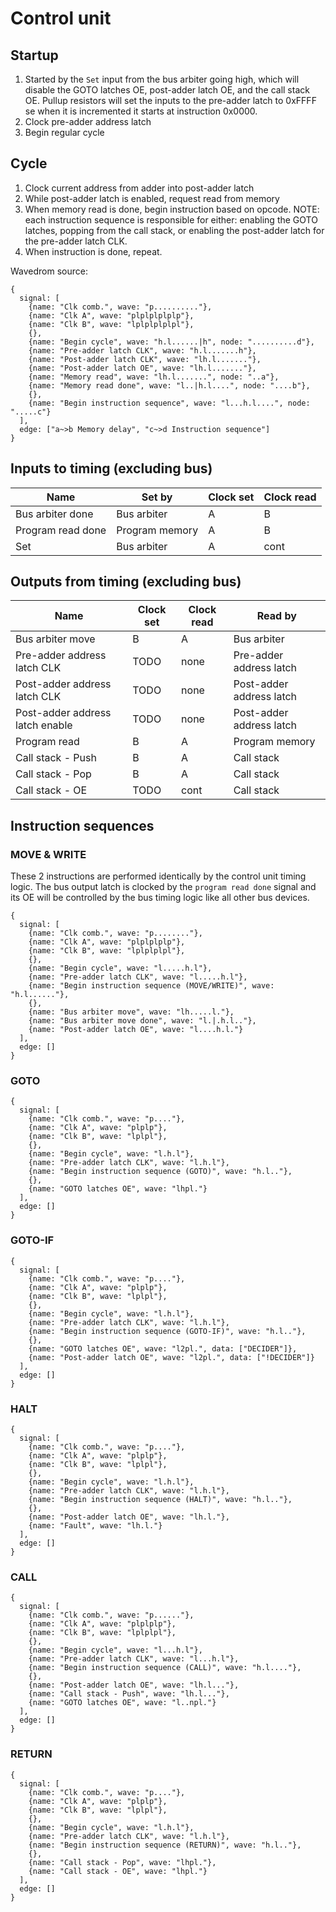 # Control unit

## Startup

1. Started by the `Set` input from the bus arbiter going high, which will disable the GOTO latches OE, post-adder latch OE, and the call stack OE. Pullup resistors will set the inputs to the pre-adder latch to 0xFFFF se when it is incremented it starts at instruction 0x0000.
2. Clock pre-adder address latch
3. Begin regular cycle

## Cycle

1. Clock current address from adder into post-adder latch
2. While post-adder latch is enabled, request read from memory
3. When memory read is done, begin instruction based on opcode. NOTE: each instruction sequence is responsible for either: enabling the GOTO latches, popping from the call stack, or enabling the post-adder latch for the pre-adder latch CLK.
4. When instruction is done, repeat.

Wavedrom source:
```
{
  signal: [
    {name: "Clk comb.", wave: "p.........."},
    {name: "Clk A", wave: "plplplplplp"},
    {name: "Clk B", wave: "lplplplplpl"},
    {},
    {name: "Begin cycle", wave: "h.l......|h", node: "..........d"},
    {name: "Pre-adder latch CLK", wave: "h.l.......h"},
    {name: "Post-adder latch CLK", wave: "lh.l......."},
    {name: "Post-adder latch OE", wave: "lh.l......."},
    {name: "Memory read", wave: "lh.l.......", node: "..a"},
    {name: "Memory read done", wave: "l..|h.l....", node: "....b"},
    {},
    {name: "Begin instruction sequence", wave: "l...h.l....", node: ".....c"}
  ],
  edge: ["a~>b Memory delay", "c~>d Instruction sequence"]
}
```

## Inputs to timing (excluding bus)

| Name | Set by | Clock set | Clock read |
| - | - | - | - |
| Bus arbiter done | Bus arbiter | A | B |
| Program read done | Program memory | A | B |
| Set | Bus arbiter | A | cont |

## Outputs from timing (excluding bus)

| Name | Clock set | Clock read | Read by |
| - | - | - | - |
| Bus arbiter move | B | A | Bus arbiter |
| Pre-adder address latch CLK | TODO | none | Pre-adder address latch |
| Post-adder address latch CLK | TODO | none | Post-adder address latch |
| Post-adder address latch enable | TODO | none | Post-adder address latch |
| Program read | B | A | Program memory |
| Call stack - Push | B | A | Call stack |
| Call stack - Pop | B | A | Call stack |
| Call stack - OE | TODO | cont | Call stack |

## Instruction sequences

### MOVE & WRITE

These 2 instructions are performed identically by the control unit timing logic. The bus output latch is clocked by the `program read done` signal and its OE will be controlled by the bus timing logic like all other bus devices.

```
{
  signal: [
    {name: "Clk comb.", wave: "p........"},
    {name: "Clk A", wave: "plplplplp"},
    {name: "Clk B", wave: "lplplplpl"},
    {},
    {name: "Begin cycle", wave: "l.....h.l"},
    {name: "Pre-adder latch CLK", wave: "l.....h.l"},
    {name: "Begin instruction sequence (MOVE/WRITE)", wave: "h.l......"},
    {},
    {name: "Bus arbiter move", wave: "lh.....l."},
    {name: "Bus arbiter move done", wave: "l.|.h.l.."},
    {name: "Post-adder latch OE", wave: "l....h.l."}
  ],
  edge: []
}
```

### GOTO

```
{
  signal: [
    {name: "Clk comb.", wave: "p...."},
    {name: "Clk A", wave: "plplp"},
    {name: "Clk B", wave: "lplpl"},
    {},
    {name: "Begin cycle", wave: "l.h.l"},
    {name: "Pre-adder latch CLK", wave: "l.h.l"},
    {name: "Begin instruction sequence (GOTO)", wave: "h.l.."},
    {},
    {name: "GOTO latches OE", wave: "lhpl."}
  ],
  edge: []
}
```

### GOTO-IF

```
{
  signal: [
    {name: "Clk comb.", wave: "p...."},
    {name: "Clk A", wave: "plplp"},
    {name: "Clk B", wave: "lplpl"},
    {},
    {name: "Begin cycle", wave: "l.h.l"},
    {name: "Pre-adder latch CLK", wave: "l.h.l"},
    {name: "Begin instruction sequence (GOTO-IF)", wave: "h.l.."},
    {},
    {name: "GOTO latches OE", wave: "l2pl.", data: ["DECIDER"]},
    {name: "Post-adder latch OE", wave: "l2pl.", data: ["!DECIDER"]}
  ],
  edge: []
}
```

### HALT

```
{
  signal: [
    {name: "Clk comb.", wave: "p...."},
    {name: "Clk A", wave: "plplp"},
    {name: "Clk B", wave: "lplpl"},
    {},
    {name: "Begin cycle", wave: "l.h.l"},
    {name: "Pre-adder latch CLK", wave: "l.h.l"},
    {name: "Begin instruction sequence (HALT)", wave: "h.l.."},
    {},
    {name: "Post-adder latch OE", wave: "lh.l."},
    {name: "Fault", wave: "lh.l."}
  ],
  edge: []
}
```

### CALL

```
{
  signal: [
    {name: "Clk comb.", wave: "p......"},
    {name: "Clk A", wave: "plplplp"},
    {name: "Clk B", wave: "lplplpl"},
    {},
    {name: "Begin cycle", wave: "l...h.l"},
    {name: "Pre-adder latch CLK", wave: "l...h.l"},
    {name: "Begin instruction sequence (CALL)", wave: "h.l...."},
    {},
    {name: "Post-adder latch OE", wave: "lh.l..."},
    {name: "Call stack - Push", wave: "lh.l..."},
    {name: "GOTO latches OE", wave: "l..npl."}
  ],
  edge: []
}
```

### RETURN

```
{
  signal: [
    {name: "Clk comb.", wave: "p...."},
    {name: "Clk A", wave: "plplp"},
    {name: "Clk B", wave: "lplpl"},
    {},
    {name: "Begin cycle", wave: "l.h.l"},
    {name: "Pre-adder latch CLK", wave: "l.h.l"},
    {name: "Begin instruction sequence (RETURN)", wave: "h.l.."},
    {},
    {name: "Call stack - Pop", wave: "lhpl."},
    {name: "Call stack - OE", wave: "lhpl."}
  ],
  edge: []
}
```